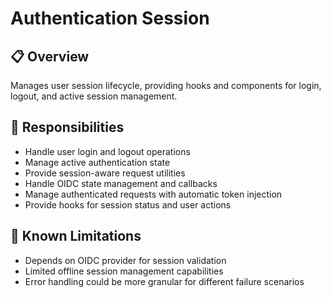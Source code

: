 # Authentication Session

## 📋 Overview
Manages user session lifecycle, providing hooks and components for login, logout, and active session management.

## 🎯 Responsibilities
- Handle user login and logout operations
- Manage active authentication state
- Provide session-aware request utilities
- Handle OIDC state management and callbacks
- Manage authenticated requests with automatic token injection
- Provide hooks for session status and user actions

## 🚧 Known Limitations
- Depends on OIDC provider for session validation
- Limited offline session management capabilities
- Error handling could be more granular for different failure scenarios
